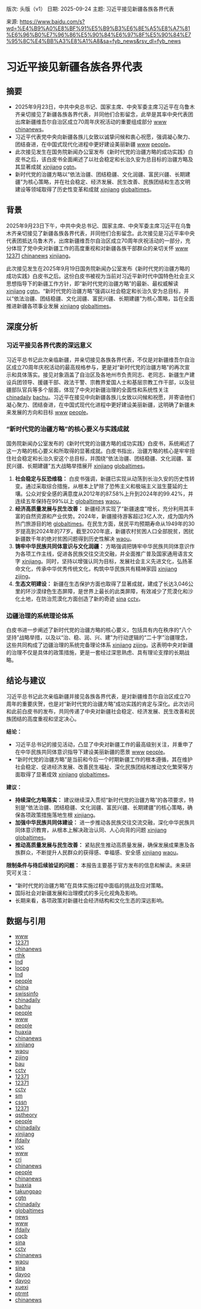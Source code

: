 版次: 头版（v1）
日期: 2025-09-24
主题: 习近平接见新疆各族各界代表

来源: https://www.baidu.com/s?wd=%E4%B9%A0%E8%BF%91%E5%B9%B3%E6%8E%A5%E8%A7%81%E6%96%B0%E7%96%86%E5%90%84%E6%97%8F%E5%90%84%E7%95%8C%E4%BB%A3%E8%A1%A8&sa=fyb_news&rsv_dl=fyb_news

# 习近平接见新疆各族各界代表

## 摘要
*   2025年9月23日，中共中央总书记、国家主席、中央军委主席习近平在乌鲁木齐亲切接见了新疆各族各界代表，并同他们合影留念，此举是其率中央代表团出席新疆维吾尔自治区成立70周年庆祝活动的重要组成部分 [www](https://vertexaisearch.cloud.google.com/grounding-api-redirect/AUZIYQG4CfqX9Z-Tsjz17iVs7sFqGw4zyA4dycDEsdD7MenSDjGsElROiW8unf60Ro6CxyZ9B_QvMiP2Ant5SsMO7ottncTs1cyUEdh9BrwRkilucmB_qrnUAIDYgDeuD1SQ2Q2urYrRp6GggOyAbcMZEDPJ93ZLx_Le) [chinanews](https://vertexaisearch.cloud.google.com/grounding-api-redirect/AUZIYQGig6COzMkb7ovEKcAWOVFg8jD-L0p2FxEa_Kv6m-6UEy7uWNfdJFsdwDMruMfEBA9n61492HGWTZ51Lt3lxVh1vNNi_wIfaFZyt0ku6N46pQro_GGb0a25hByB_SVoOfjmBUkj5j-puNMncINQIS2M3qBA6Q==)。
*   习近平代表党中央向新疆各族儿女致以诚挚问候和衷心祝愿，强调凝心聚力、团结奋进，在中国式现代化进程中更好建设美丽新疆 [www](https://vertexaisearch.cloud.google.com/grounding-api-redirect/AUZIYQG4CfqX9Z-Tsjz17iVs7sFqGw4zyA4dycDEsdD7MenSDjGsElROiW8unf60Ro6CxyZ9B_QvMiP2Ant5SsMO7ottncTs1cyUEdh9BrwRkilucmB_qrnUAIDYgDeuD1SQ2Q2urYrRp6GggOyAbcMZEDPJ93ZLx_Le) [people](https://vertexaisearch.cloud.google.com/grounding-api-redirect/AUZIYQH-n1ElbGzUqKCyZzcKIDbZGNLDzBZAh3ttlLV49GLdM8NRRgHVosMJKkjNJZ3D95wUDbNaNy59KErvICtI5VmJ3ljzzgZjEgMudc-kTybAc5dRvAgPekH1FdJPKzieT7IDLAifK1Sd9hFXQD77G8J5JP2cGU8=)。
*   此次接见发生在国务院新闻办公室发布《新时代党的治疆方略的成功实践》白皮书之后，该白皮书全面阐述了以社会稳定和长治久安为总目标的治疆方略及其显著成就 [xinjiang](https://vertexaisearch.cloud.google.com/grounding-api-redirect/AUZIYQGmJfPRm_27xpnnWgzcusWKCAykJKC_IJqWsFp73dvhXJS4ZBSPojbYLJUD5E457ygFawfYk69ww4s77LBcJIHrcxcMi2Kg2OJxuX0dw-Tb7-Un_pz5tno8x3ByRsSpAecRKB9AgUdGGaCt2V7cF145yXyRv77PKuIfm13eJe-91b4DeYllLlGQ3hemlQdmDh0yWQ==) [cgtn](https://vertexaisearch.cloud.google.com/grounding-api-redirect/AUZIYQE_8sbR2YFlgcxFGeV1njahXDnbrbZtruQA4PRX3NV1KOM9hZNb_J1AlbtWhCcK7kpxMG3VfnczvXdPSiyAE4N55hTPaBaninP1VVGAtyGNMuCgNV4vhf_auBbpomW3KNSeX9D0gn7GyCyTczp8hiV-2xPCn6J5zvt5zyTG_6vqh061YNCMlyG3Qmy1kmYB_eTF5bSG_-PVV_8IqvOG9SkV0EF4rWSRs-oGByDcmRBv1_-j)。
*   新时代党的治疆方略以“依法治疆、团结稳疆、文化润疆、富民兴疆、长期建疆”为核心策略，并在社会稳定、经济发展、民生改善、民族团结和生态文明建设等领域取得了历史性变革和成就 [xinjiang](https://vertexaisearch.cloud.google.com/grounding-api-redirect/AUZIYQGmJfPRm_27xpnnWgzcusWKCAykJKC_IJqWsFp73dvhXJS4ZBSPojbYLJUD5E457ygFawfYk69ww4s77LBcJIHrcxcMi2Kg2OJxuX0dw-Tb7-Un_pz5tno8x3ByRsSpAecRKB9AgUdGGaCt2V7cF145yXyRv77PKuIfm13eJe-91b4DeYllLlGQ3hemlQdmDh0yWQ==) [globaltimes](https://vertexaisearch.cloud.google.com/grounding-api-redirect/AUZIYQHK_Yr34XpETcMoBNCXBmFfdYRsYOFv_7Q144irQxcp9pbA_nGUO5DVQZNypmQROD8p_nXm0TP2ZjiS-YmTvtQKCwJ41038_q55T6r0bz-5FV4hcAdf7od40ovUwZpI6PhCqjcLb6ax_4-aLMhxnA==)。

## 背景
2025年9月23日下午，中共中央总书记、国家主席、中央军委主席习近平在乌鲁木齐亲切接见了新疆各族各界代表，并同他们合影留念。此次接见是习近平率中央代表团抵达乌鲁木齐，出席新疆维吾尔自治区成立70周年庆祝活动的一部分，充分体现了党中央对新疆工作的高度重视和对新疆各族干部群众的亲切关怀 [www](https://vertexaisearch.cloud.google.com/grounding-api-redirect/AUZIYQG4CfqX9Z-Tsjz17iVs7sFqGw4zyA4dycDEsdD7MenSDjGsElROiW8unf60Ro6CxyZ9B_QvMiP2Ant5SsMO7ottncTs1cyUEdh9BrwRkilucmB_qrnUAIDYgDeuD1SQ2Q2urYrRp6GggOyAbcMZEDPJ93ZLx_Le) [12371](https://vertexaisearch.cloud.google.com/grounding-api-redirect/AUZIYQHEYsmJaI8FHcvAooT2f3dR6LPaVGH77FEe8xnnTlTc84E0wPUV9z9KT4yaQTy6LAkcmlhn5pZhc2pENFuEEhCuvFE2xSjlMywT9JCEeJLBcI4qntOtC8ziwnjQH01EeovHtuYp1rMA81DqWQPA1EA1HO-J2s4=) [chinanews](https://vertexaisearch.cloud.google.com/grounding-api-redirect/AUZIYQGig6COzMkb7ovEKcAWOVFg8jD-L0p2FxEa_Kv6m-6UEy7uWNfdJFsdwDMruMfEBA9n61492HGWTZ51Lt3lxVh1vNNi_wIfaFZyt0ku6N46pQro_GGb0a25hByB_SVoOfjmBUkj5j-puNMncINQIS2M3qBA6Q==) [xinjiang](https://vertexaisearch.cloud.google.com/grounding-api-redirect/AUZIYQGmJfPRm_27xpnnWgzcusWKCAykJKC_IJqWsFp73dvhXJS4ZBSPojbYLJUD5E457ygFawfYk69ww4s77LBcJIHrcxcMi2Kg2OJxuX0dw-Tb7-Un_pz5tno8x3ByRsSpAecRKB9AgUdGGaCt2V7cF145yXyRv77PKuIfm13eJe-91b4DeYllLlGQ3hemlQdmDh0yWQ==)。

此次接见发生在2025年9月19日国务院新闻办公室发布《新时代党的治疆方略的成功实践》白皮书之后。这份白皮书被视为当前对习近平新时代中国特色社会主义思想指导下的新疆工作方针，即“新时代党的治疆方略”的最新、最权威解读 [xinjiang](https://vertexaisearch.cloud.google.com/grounding-api-redirect/AUZIYQGmJfPRm_27xpnnWgzcusWKCAykJKC_IJqWsFp73dvhXJS4ZBSPojbYLJUD5E457ygFawfYk69ww4s77LBcJIHrcxcMi2Kg2OJxuX0dw-Tb7-Un_pz5tno8x3ByRsSpAecRKB9AgUdGGaCt2V7cF145yXyRv77PKuIfm13eJe-91b4DeYllLlGQ3hemlQdmDh0yWQ==) [cgtn](https://vertexaisearch.cloud.google.com/grounding-api-redirect/AUZIYQE_8sbR2YFlgcxFGeV1njahXDnbrbZtruQA4PRX3NV1KOM9hZNb_J1AlbtWhCcK7kpxMG3VfnczvXdPSiyAE4N55hTPaBaninP1VVGAtyGNMuCgNV4vhf_auBbpomW3KNSeX9D0gn7GyCyTczp8hiV-2xPCn6J5zvt5zyTG_6vqh061YNCMlyG3Qmy1kmYB_eTF5bSG_-PVV_8IqvOG9SkV0EF4rWSRs-oGByDcmRBv1_-j)。“新时代党的治疆方略”强调以社会稳定和长治久安为总目标，并以“依法治疆、团结稳疆、文化润疆、富民兴疆、长期建疆”为核心策略，旨在全面推进新疆各项事业发展 [xinjiang](https://vertexaisearch.cloud.google.com/grounding-api-redirect/AUZIYQGmJfPRm_27xpnnWgzcusWKCAykJKC_IJqWsFp73dvhXJS4ZBSPojbYLJUD5E457ygFawfYk69ww4s77LBcJIHrcxcMi2Kg2OJxuX0dw-Tb7-Un_pz5tno8x3ByRsSpAecRKB9AgUdGGaCt2V7cF145yXyRv77PKuIfm13eJe-91b4DeYllLlGQ3hemlQdmDh0yWQ==) [globaltimes](https://vertexaisearch.cloud.google.com/grounding-api-redirect/AUZIYQHK_Yr34XpETcMoBNCXBmFfdYRsYOFv_7Q144irQxcp9pbA_nGUO5DVQZNypmQROD8p_nXm0TP2ZjiS-YmTvtQKCwJ41038_q55T6r0bz-5FV4hcAdf7od40ovUwZpI6PhCqjcLb6ax_4-aLMhxnA==)。

## 深度分析

### 习近平接见各界代表的深远意义
习近平总书记此次亲临新疆，并亲切接见各族各界代表，不仅是对新疆维吾尔自治区成立70周年庆祝活动的最高规格参与，更是对“新时代党的治疆方略”的再次宣示和具体落实。接见对象涵盖了自治区及各地州市负责同志、老同志、新疆生产建设兵团领导、援疆干部、政法干警、宗教界爱国人士和基层宗教工作干部，以及驻疆部队官兵等多个层面，体现了中央对新疆治理的全面性和系统性关注 [chinadaily](https://vertexaisearch.cloud.google.com/grounding-api-redirect/AUZIYQGVu8SXOJ3rQXK7G5UbPymAtbfn-swv-ikKY2RbaVaM4Z0PlVYhJgNmyXGjSHzmXrMaZjg1F6irGdZBBxkPk6NjO7PMwWI4tS9vDxg2qrPl8f2knn76mbMYFMF_JHzT1hQ2saCBsUAgms5pU-b653l4NqgTx6vSBsVOEHvQUMRwErue) [bachu](https://vertexaisearch.cloud.google.com/grounding-api-redirect/AUZIYQEshsZXkLjDXuitnKuSmrPJYtW2aXOGdWqfbhc8Mq683no6QNUucTThQnNAS5TF3hPJY1ZUqAGntGGazo2ikNzR83MqbDOAHlGPQl48ZBkPmfOAS-M4hhRhuK39RhkCw66RIecUFeyhZDFxK-YwghlxAIL-NhFITVaxlXqf4RxRBWxx2MHGOhCImdRZriQ=)。习近平在接见中向新疆各族儿女致以问候和祝愿，并寄语他们凝心聚力、团结奋进，在中国式现代化进程中更好建设美丽新疆，这明确了新疆未来发展的方向和目标 [www](https://vertexaisearch.cloud.google.com/grounding-api-redirect/AUZIYQG4CfqX9Z-Tsjz17iVs7sFqGw4zyA4dycDEsdD7MenSDjGsElROiW8unf60Ro6CxyZ9B_QvMiP2Ant5SsMO7ottncTs1cyUEdh9BrwRkilucmB_qrnUAIDYgDeuD1SQ2Q2urYrRp6GggOyAbcMZEDPJ93ZLx_Le) [people](https://vertexaisearch.cloud.google.com/grounding-api-redirect/AUZIYQH-n1ElbGzUqKCyZzcKIDbZGNLDzBZAh3ttlLV49GLdM8NRRgHVosMJKkjNJZ3D95wUDbNaNy59KErvICtI5VmJ3ljzzgZjEgMudc-kTybAc5dRvAgPekH1FdJPKzieT7IDLAifK1Sd9hFXQD77G8J5JP2cGU8=)。

### “新时代党的治疆方略”的核心要义与实践成就
国务院新闻办公室发布的《新时代党的治疆方略的成功实践》白皮书，系统阐述了这一方略的核心要义和所取得的显著成就。白皮书指出，治疆方略的核心是牢牢扭住社会稳定和长治久安这个总目标，并围绕“依法治疆、团结稳疆、文化润疆、富民兴疆、长期建疆”五大战略举措展开 [xinjiang](https://vertexaisearch.cloud.google.com/grounding-api-redirect/AUZIYQGmJfPRm_27xpnnWgzcusWKCAykJKC_IJqWsFp73dvhXJS4ZBSPojbYLJUD5E457ygFawfYk69ww4s77LBcJIHrcxcMi2Kg2OJxuX0dw-Tb7-Un_pz5tno8x3ByRsSpAecRKB9AgUdGGaCt2V7cF145yXyRv77PKuIfm13eJe-91b4DeYllLlGQ3hemlQdmDh0yWQ==) [globaltimes](https://vertexaisearch.cloud.google.com/grounding-api-redirect/AUZIYQHK_Yr34XpETcMoBNCXBmFfdYRsYOFv_7Q144irQxcp9pbA_nGUO5DVQZNypmQROD8p_nXm0TP2ZjiS-YmTvtQKCwJ41038_q55T6r0bz-5FV4hcAdf7od40ovUwZpI6PhCqjcLb6ax_4-aLMhxnA==)。

1.  **社会稳定与反恐维稳：** 白皮书强调，新疆已实现从动荡到长治久安的历史性转变。通过采取综合措施，从根本上铲除了恐怖主义和极端主义滋生蔓延的土壤。公众对安全感的满意度从2012年的87.58%上升到2024年的99.42%，并连续五年保持在99%以上 [globaltimes](https://vertexaisearch.cloud.google.com/grounding-api-redirect/AUZIYQHK_Yr34XpETcMoBNCXBmFfdYRsYOFv_7Q144irQxcp9pbA_nGUO5DVQZNypmQROD8p_nXm0TP2ZjiS-YmTvtQKCwJ41038_q55T6r0bz-5FV4hcAdf7od40ovUwZpI6PhCqjcLb6ax_4-aLMhxnA==) [waou](https://vertexaisearch.cloud.google.com/grounding-api-redirect/AUZIYQFr5lOCMvjGfpxADQrUOCDVmMmOhtPgrlvUppAV9yug-Jiwqx4_7wXPuRIeBq5f4pZzr-Ohab4vseBRxo73ajmM2eZZmk07_BCiWC3zsp4q-uq_F56WDJWj8tyjqJ8G9_JQ6seGJS7AvzSqjZMbUlHf0Ohg4fOOg9B6gAI5fzJVa2f3BpWrih_av2P78-48bz3Oc81kuErwTE3FZdAnoSiYIHkESR6uqoVHBVRnVyQ3SLAtc6d2_FVescPTF8TynjwiBNHxABvZHLTjfX8gKjfwd5-7usi1f53DQ-8Ip0HduBLeC1DPysvobfjGBfBnE3q09Sas3dtyEMlsSfHWI06BI1qsVS-ypic1aQ==)。
2.  **经济高质量发展与民生改善：** 新疆经济实现了“新疆速度”增长，充分利用其丰富的自然资源和产业优势。2024年，新疆接待游客超过3亿人次，成为国内外热门旅游目的地 [globaltimes](https://vertexaisearch.cloud.google.com/grounding-api-redirect/AUZIYQHK_Yr34XpETcMoBNCXBmFfdYRsYOFv_7Q144irQxcp9pbA_nGUO5DVQZNypmQROD8p_nXm0TP2ZjiS-YmTvtQKCwJ41038_q55T6r0bz-5FV4hcAdf7od40ovUwZpI6PhCqjcLb6ax_4-aLMhxnA==)。在民生方面，居民平均预期寿命从1949年的30岁提高到2024年的77岁。截至2020年底，新疆农村贫困人口全部脱贫，困扰新疆数千年的绝对贫困问题得到历史性解决 [waou](https://vertexaisearch.cloud.google.com/grounding-api-redirect/AUZIYQFr5lOCMvjGfpxADQrUOCDVmMmOhtPgrlvUppAV9yug-Jiwqx4_7wXPuRIeBq5f4pZzr-Ohab4vseBRxo73ajmM2eZZmk07_BCiWC3zsp4q-uq_F56WDJWj8tyjqJ8G9_JQ6seGJS7AvzSqjZMbUlHf0Ohg4fOOg9B6gAI5fzJVa2f3BpWrih_av2P78-48bz3Oc81kuErwTE3FZdAnoSiYIHkESR6uqoVHBVRnVyQ3SLAtc6d2_FVescPTF8TynjwiBNHxABvZHLTjfX8gKjfwd5-7usi1f53DQ-8Ip0HduBLeC1DPysvobfjGBfBnE3q09Sas3dtyEMlsSfHWI06BI1qsVS-ypic1aQ==)。
3.  **铸牢中华民族共同体意识与文化润疆：** 方略强调把铸牢中华民族共同体意识作为各项工作主线，促进各民族交往交流交融，并全面推广普及国家通用语言文字 [xinjiang](https://vertexaisearch.cloud.google.com/grounding-api-redirect/AUZIYQGmJfPRm_27xpnnWgzcusWKCAykJKC_IJqWsFp73dvhXJS4ZBSPojbYLJUD5E457ygFawfYk69ww4s77LBcJIHrcxcMi2Kg2OJxuX0dw-Tb7-Un_pz5tno8x3ByRsSpAecRKB9AgUdGGaCt2V7cF145yXyRv77PKuIfm13eJe-91b4DeYllLlGQ3hemlQdmDh0yWQ==)。同时，坚持以增强认同为目标，发展社会主义先进文化，弘扬革命文化，传承中华优秀传统文化，构筑中华民族共有精神家园 [xinjiang](https://vertexaisearch.cloud.google.com/grounding-api-redirect/AUZIYQGmJfPRm_27xpnnWgzcusWKCAykJKC_IJqWsFp73dvhXJS4ZBSPojbYLJUD5E457ygFawfYk69ww4s77LBcJIHrcxcMi2Kg2OJxuX0dw-Tb7-Un_pz5tno8x3ByRsSpAecRKB9AgUdGGaCt2V7cF145yXyRv77PKuIfm13eJe-91b4DeYllLlGQ3hemlQdmDh0yWQ==) [zijing](https://vertexaisearch.cloud.google.com/grounding-api-redirect/AUZIYQGXHzR-fNzd_5NVonUjL9o-ovO8ZssYjnAI_bfvon86wYWjWDSppZ01eq9ocrzsCFHvt4KP-oRzHdqLTwUO8TjgWLEznrsptbU9Mw-U9n1TzwNksMPer-0b2Pb_zY0AL9-9Ld9rdCiha1gp5NzVRmI8JdQbTaSmVLnpvPlDh2lC3Bb_tHIaUHY2UKymWe21q2dlX8c78w==)。
4.  **生态文明建设：** 新疆在生态保护方面也取得了显著成就，建成了长达3,046公里的环沙漠绿色生态屏障，是世界上最长的此类屏障，有效减少了荒漠化和沙化土地，在防治荒漠化方面创造了新的奇迹 [sina](https://vertexaisearch.cloud.google.com/grounding-api-redirect/AUZIYQFj43tLHL76V1TExjjNulTfomf3uyKGrJ_jmMnCTp8qcqX5UKkSrRIIlP41_a8Bbzi_qDautElg5XHVt3Y-09bn3uap19lTH0yI-PmXcbneM9hBrbqAxw1xWSjqCZxXbMcNdjXriajXDHsodDc3d-pcxz-_ote8PEiU9WzT_dU5) [cctv](https://vertexaisearch.cloud.google.com/grounding-api-redirect/AUZIYQHR483iKfOSSkUj77km05-F3XoAJpZT5F5P7SpFwjp8tvv4ZSuja8VRznJuKjfG08K93UacHfGjJFsmptHfdutxMAoDut81btRuT-UZXDcF4o6YXx7hhV3Mqf84Tui6rO5evyvePlvHjfjbrsoVWw-r9zmFC9GaU6xmmUIWdX1N)。

### 边疆治理的系统理论体系
白皮书进一步阐述了新时代党的治疆方略的核心要义，包括具有内在秩序的“八个坚持”战略举措，以及以“治、稳、润、兴、建”为行动逻辑的“二十字”治疆理念，这些共同构成了边疆治理的系统完备理论体系 [xinjiang](https://vertexaisearch.cloud.google.com/grounding-api-redirect/AUZIYQGmJfPRm_27xpnnWgzcusWKCAykJKC_IJqWsFp73dvhXJS4ZBSPojbYLJUD5E457ygFawfYk69ww4s77LBcJIHrcxcMi2Kg2OJxuX0dw-Tb7-Un_pz5tno8x3ByRsSpAecRKB9AgUdGGaCt2V7cF145yXyRv77PKuIfm13eJe-91b4DeYllLlGQ3hemlQdmDh0yWQ==) [zijing](https://vertexaisearch.cloud.google.com/grounding-api-redirect/AUZIYQGXHzR-fNzd_5NVonUjL9o-ovO8ZssYjnAI_bfvon86wYWjWDSppZ01eq9ocrzsCFHvt4KP-oRzHdqLTwUO8TjgWLEznrsptbU9Mw-U9n1TzwNksMPer-0b2Pb_zY0AL9-9Ld9rdCiha1gp5NzVRmI8JdQbTaSmVLnpvPlDh2lC3Bb_tHIaUHY2UKymWe21q2dlX8c78w==)。这表明中央对新疆的治理不仅是具体的政策措施，更是一套经过深思熟虑、具有理论支撑的长期战略。

## 结论与建议
习近平总书记此次亲临新疆并接见各族各界代表，是对新疆维吾尔自治区成立70周年的重要庆贺，也是对“新时代党的治疆方略”成功实践的肯定与深化。此次访问和此前白皮书的发布，共同传递了中央对新疆社会稳定、经济发展、民生改善和民族团结的高度重视和坚定决心。

**结论：**
*   习近平总书记的接见活动，凸显了中央对新疆工作的最高级别关注，并重申了在中华民族共同体意识指导下建设美丽新疆的愿景 [www](https://vertexaisearch.cloud.google.com/grounding-api-redirect/AUZIYQG4CfqX9Z-Tsjz17iVs7sFqGw4zyA4dycDEsdD7MenSDjGsElROiW8unf60Ro6CxyZ9B_QvMiP2Ant5SsMO7ottncTs1cyUEdh9BrwRkilucmB_qrnUAIDYgDeuD1SQ2Q2urYrRp6GggOyAbcMZEDPJ93ZLx_Le) [people](https://vertexaisearch.cloud.google.com/grounding-api-redirect/AUZIYQH-n1ElbGzUqKCyZzcKIDbZGNLDzBZAh3ttlLV49GLdM8NRRgHVosMJKkjNJZ3D95wUDbNaNy59KErvICtI5VmJ3ljzzgZjEgMudc-kTybAc5dRvAgPekH1FdJPKzieT7IDLAifK1Sd9hFXQD77G8J5JP2cGU8=)。
*   “新时代党的治疆方略”是当前和今后一个时期新疆工作的根本遵循，其在维护社会稳定、促进经济发展、改善民生福祉、深化民族团结和推动文化繁荣等方面取得了显著成效 [xinjiang](https://vertexaisearch.cloud.google.com/grounding-api-redirect/AUZIYQGmJfPRm_27xpnnWgzcusWKCAykJKC_IJqWsFp73dvhXJS4ZBSPojbYLJUD5E457ygFawfYk69ww4s77LBcJIHrcxcMi2Kg2OJxuX0dw-Tb7-Un_pz5tno8x3ByRsSpAecRKB9AgUdGGaCt2V7cF145yXyRv77PKuIfm13eJe-91b4DeYllLlGQ3hemlQdmDh0yWQ==) [globaltimes](https://vertexaisearch.cloud.google.com/grounding-api-redirect/AUZIYQHK_Yr34XpETcMoBNCXBmFfdYRsYOFv_7Q144irQxcp9pbA_nGUO5DVQZNypmQROD8p_nXm0TP2ZjiS-YmTvtQKCwJ41038_q55T6r0bz-5FV4hcAdf7od40ovUwZpI6PhCqjcLb6ax_4-aLMhxnA==)。

**建议：**
*   **持续深化方略落实：** 建议继续深入贯彻“新时代党的治疆方略”的各项要求，特别是“依法治疆、团结稳疆、文化润疆、富民兴疆、长期建疆”的核心策略，确保各项政策措施落地生根 [xinjiang](https://vertexaisearch.google.com/id/1-0)。
*   **加强中华民族共同体建设：** 进一步推动各民族交往交流交融，深化中华民族共同体意识教育，从根本上解决政治认同、人心向背的问题 [xinjiang](https://vertexaisearch.cloud.google.com/grounding-api-redirect/AUZIYQGmJfPRm_27xpnnWgzcusWKCAykJKC_IJqWsFp73dvhXJS4ZBSPojbYLJUD5E457ygFawfYk69ww4s77LBcJIHrcxcMi2Kg2OJxuX0dw-Tb7-Un_pz5tno8x3ByRsSpAecRKB9AgUdGGaCt2V7cF145yXyRv77PKuIfm13eJe-91b4DeYllLlGQ3hemlQdmDh0yWQ==) [globaltimes](https://vertexaisearch.cloud.google.com/grounding-api-redirect/AUZIYQHK_Yr34XpETcMoBNCXBmFfdYRsYOFv_7Q144irQxcp9pbA_nGUO5DVQZNypmQROD8p_nXm0TP2ZjiS-YmTvtQKCwJ41038_q55T6r0bz-5FV4hcAdf7od40ovUwZpI6PhCqjcLb6ax_4-aLMhxnA==)。
*   **推动高质量发展与民生改善：** 紧贴民生推动高质量发展，确保发展成果惠及各族群众，不断提升人民群众的获得感、幸福感、安全感 [xinjiang](https://vertexaisearch.cloud.google.com/grounding-api-redirect/AUZIYQGmJfPRm_27xpnnWgzcusWKCAykJKC_IJqWsFp73dvhXJS4ZBSPojbYLJUD5E457ygFawfYk69ww4s77LBcJIHrcxcMi2Kg2OJxuX0dw-Tb7-Un_pz5tno8x3ByRsSpAecRKB9AgUdGGaCt2V7cF145yXyRv77PKuIfm13eJe-91b4DeYllLlGQ3hemlQdmDh0yWQ==) [waou](https://vertexaisearch.cloud.google.com/grounding-api-redirect/AUZIYQFr5lOCMvjGfpxADQrUOCDVmMmOhtPgrlvUppAV9yug-Jiwqx4_7wXPuRIeBq5f4pZzr-Ohab4vseBRxo73ajmM2eZZmk07_BCiWC3zsp4q-uq_F56WDJWj8tyjqJ8G9_JQ6seGJS7AvzSqjZMbUlHf0Ohg4fOOg9B6gAI5fzJVa2f3BpWrih_av2P78-48bz3Oc81kuErwTE3FZdAnoSiYIHkESR6uqoVHBVRnVyQ3SLAtc6d2_FVescPTF8TynjwiBNHxABvZHLTjfX8gKjfwd5-7usi1f53DQ-8Ip0HduBLeC1DPysvobfjGBfBnE3q09Sas3dtyEMlsSfHWI06BI1qsVS-ypic1aQ==)。

**限制条件与待后续验证的问题：**
本报告主要基于官方发布的信息和解读。未来研究可关注：
*   “新时代党的治疆方略”在具体实施过程中面临的挑战及应对策略。
*   国际社会对新疆发展和治理模式的多元化视角及影响。
*   长期来看，各项政策对新疆社会经济结构和文化生态的深远影响。

## 数据与引用
*   [www](https://vertexaisearch.cloud.google.com/grounding-api-redirect/AUZIYQG4CfqX9Z-Tsjz17iVs7sFqGw4zyA4dycDEsdD7MenSDjGsElROiW8unf60Ro6CxyZ9B_QvMiP2Ant5SsMO7ottncTs1cyUEdh9BrwRkilucmB_qrnUAIDYgDeuD1SQ2Q2urYrRp6GggOyAbcMZEDPJ93ZLx_Le)
*   [12371](https://vertexaisearch.cloud.google.com/grounding-api-redirect/AUZIYQHEYsmJaI8FHcvAooT2f3dR6LPaVGH77FEe8xnnTlTc84E0wPUV9z9KT4yaQTy6LAkcmlhn5pZhc2pENFuEEhCuvFE2xSjlMywT9JCEeJLBcI4qntOtC8ziwnjQH01EeovHtuYp1rMA81DqWQPA1EA1HO-J2s4=)
*   [chinanews](https://vertexaisearch.cloud.google.com/grounding-api-redirect/AUZIYQGig6COzMkb7ovEKcAWOVFg8jD-L0p2FxEa_Kv6m-6UEy7uWNfdJFsdwDMruMfEBA9n61492HGWTZ51Lt3lxVh1vNNi_wIfaFZyt0ku6N46pQro_GGb0a25hByB_SVoOfjmBUkj5j-puNMncINQIS2M3qBA6Q==)
*   [rthk](https://vertexaisearch.cloud.google.com/grounding-api-redirect/AUZIYQHTY_Aa6Q89jmZm7Yffjebyy2ys_MzztbfFmqvPG9pIlcPAhq9GOswHAmGhBUcnzT5oTo2DF2hextryap1UftyOhU2XA69Z9RIHk2JnZVmfx9LyTGFOpwIEvlJy0p6eYhNPgdsnWiBu8vAZn7FqxG7T4TvI9u-NEih1UY0XvLvFXK2yFHMKIsZSXgyF4CF6)
*   [lnd](https://vertexaisearch.cloud.google.com/grounding-api-redirect/AUZIYQE_bibZpRXKZSLe0_VHMGLbi1txzUN3UdcS9xQH8CRu7G_p9bMqYtORdhSb_zxN6gg3zWUw2TxtIrPPjQ23Jjhy5j4QbCg_hi8TwbOmobtq3pazuAXYbdHq2Jr5pgR_CNL8k3gq6a6KZAWaOcCsXLUADbgUKg==)
*   [locpg](https://vertexaisearch.cloud.google.com/grounding-api-redirect/AUZIYQFQXDpsI4XCAWXBW53s3BGjuwNxO3hwU69F75hc0d7lkjiYLij44ZBr0QaJREkKmdEYf6MFAfWjoAJHLU1crEOj_f7xvUKoyTOpnr9wOKse2UzFG55Q2dIZfqVBHYkD-rCZZ7hZs94rfz4apIF6R83Vt7IewFRJmEphazzzoBJM2lAbIw==)
*   [lnd](https://vertexaisearch.cloud.google.com/grounding-api-redirect/AUZIYQGr14KCeSl4kt_JxMCV0J-wVcOCxiDdoga9Qeu5ei5OgPKWDeYkTBDOWJWrFNAUqKA_X2R6V1GDiqgpxeF3BzoqG_n4mSPIo5ryAAyFvl1_gP2wdoqAOFEhICQJoSHKykZ4kTJoAk457Mq3NoQ4bJhU2KAp)
*   [people](https://vertexaisearch.cloud.google.com/grounding-api-redirect/AUZIYQH-n1ElbGzUqKCyZzcKIDbZGNLDzBZAh3ttlLV49GLdM8NRRgHVosMJKkjNJZ3D95wUDbNaNy59KErvICtI5VmJ3ljzzgZjEgMudc-kTybAc5dRvAgPekH1FdJPKzieT7IDLAifK1Sd9hFXQD77G8J5JP2cGU8=)
*   [china](https://vertexaisearch.cloud.google.com/grounding-api-redirect/AUZIYQGW6rdwNhdRCjjRNY1cptKQBrnJZn-cuWjJmAa7DNHFq3vYkgjmrjamduikyETVsbPkN3D-qQAxeYLdCGoSYiyMAWJtNWRJHsPg0zYRxXEMPFkSRdEnymBsZLhF5R1vtbZ4VJboAJajORlbxu8BtvlhMMkoPyWGodV4)
*   [swissinfo](https://vertexaisearch.cloud.google.com/grounding-api-redirect/AUZIYQFm1d518MS7ZdYuIJmW-4gwbs2g3hxP6ZiXvptimALKOc50XU-ropW0u8VNOD6Teh90uavJG6Sk6YJsm1385dG51cW4aDud_OcFPEcFTCjY0LzrwPTPLC2GLXTX4gLS_fW4Ff51DZs_oiBRQMzpV5eHIjslYt11t8CZ1UYUDydzxQvfdKwx-_HhG7zn4Ep97eCoPJzbn7lDvGyLDlSOXatQVgui_frs2Ye14MOEHgstPzHzRBVNsal-kkU1e6MC9Z4NPP-4ifGh7lwh4UkBUO5UlHjNkZy7DtJDChefqM5--o_jAmYULlv1iu6J9ZZj7WJknvGkd-OtIynqyDfe)
*   [chinadaily](https://vertexaisearch.cloud.google.com/grounding-api-redirect/AUZIYQGVu8SXOJ3rQXK7G5UbPymAtbfn-swv-ikKY2RbaVaM4Z0PlVYhJgNmyXGjSHzmXrMaZjg1F6irGdZBBxkPk6NjO7PMwWI4tS9vDxg2qrPl8f2knn76mbMYFMF_JHzT1hQ2saCBsUAgms5pU-b653l4NqgTx6vSBsVOEHvQUMRwErue)
*   [bachu](https://vertexaisearch.cloud.google.com/grounding-api-redirect/AUZIYQEshsZXkLjDXuitnKuSmrPJYtW2aXOGdWqfbhc8Mq683no6QNUucTThQnNAS5TF3hPJY1ZUqAGntGGazo2ikNzR83MqbDOAHlGPQl48ZBkPmfOAS-M4hhRhuK39RhkCw66RIecUFeyhZDFxK-YwghlxAIL-NhFITVaxlXqf4RxRBWxx2MHGOhCImdRZriQ=)
*   [people](https://vertexaisearch.cloud.google.com/grounding-api-redirect/AUZIYQGyzix-aMEm4F8idx98g3H2oq7eJR3TsE6u26uh0U-3bcCjs3BY6OCuY3oTXvwciExsj6Qc0UyGpc7QM6OElRZccBcF7lcvOhvRJcAGD1pNKIAs6oEOEI2hi4gqjnjz43000dY5xvsaX2Pq9Pp-2MOJZNeTPIYGUqXW)
*   [www](https://vertexaisearch.cloud.google.com/grounding-api-redirect/AUZIYQHL_UhMfIA_quInV-MGX_MbyRczjXhdBWLVfkvqEMk39XGKTHVkZMxMwtONTsfTo0UUeuOPy08AMarg58_hr8kpn5_e1PYa88MXsMNUlCFPQuK8sU2bLVcuHKn62CvQ1hoT6GoAIBnDKxeMVB5AvSZV-D8JmwpeeA==)
*   [people](https://vertexaisearch.cloud.google.com/grounding-api-redirect/AUZIYQGChQNdiVw02Q7bS0KKMfwYLXMnAGuflzVcu9DgQvinyPx8ldeGxzu5BOBWs1sxNbA_n53Cfz7CqZQujA1SoLhE64svGJhjxxgXrX3MEgSrStEf415JTxYvbwCXIQueQr8wO672IB0pca6OMCZcAXzUvKQ6KyQjBezTbQI=)
*   [huaxia](https://vertexaisearch.cloud.google.com/grounding-api-redirect/AUZIYQEXJ9b2Cojo_8he58y9Q-_gC4C3C22WFKOWQPOjvdeg0s6rHJ6JE7BuKttfEDTxbqvDW5nEyfKifVRZRR2um5GazL-WZqdBZkimDim_vdvvw71rZbIt1zTT_jwYqVJzdP41FcyjmlEaHWKra74=)
*   [chinanews](https://vertexaisearch.cloud.google.com/grounding-api-redirect/AUZIYQFoXd4gGfkyhLWu26QLolTDvhg_QbM98ChlHZzv2II4ZysdXJ-db8YdeSE6AjjFVCLdkRFBE8QDJQtTin2t9fzPYjkrxRWx8ZqMtMGKBCHKr9gdUv2vJdec6ThmEK4vU6HXJv3fJkZleu5g0xcTPbXPzBSSVZParioms1Btg3c=)
*   [xinjiang](https://vertexaisearch.cloud.google.com/grounding-api-redirect/AUZIYQGmJfPRm_27xpnnWgzcusWKCAykJKC_IJqWsFp73dvhXJS4ZBSPojbYLJUD5E457ygFawfYk69ww4s77LBcJIHrcxcMi2Kg2OJxuX0dw-Tb7-Un_pz5tno8x3ByRsSpAecRKB9AgUdGGaCt2V7cF145yXyRv77PKuIfm13eJe-91b4DeYllLlGQ3hemlQdmDh0yWQ==)
*   [waou](https://vertexaisearch.cloud.google.com/grounding-api-redirect/AUZIYQE9k2ZUe6MypxQkJ6oOcrqtKQxwthrDrQgRQy8u7lt8Veh6qiUehwozn3Gb_fvM27fEVb3GnjJ87DNSktKjaf7KtlKgU7qKva273oPvUEabCwAZwkhDeULgNfyxBpKPVGaeZkjIdKGnhm_xOihbc_zqwZdqFTT6vyUU6ocBSVJ8kc_4tLnTJNe_9hQ_vIHFrTwIY2jujZgRwM4l-5KG3ArpJ07udkzykHkN-jd4TbOJB5seXy_MuwWtuT4I1sUT1mGpvAJBZwdwDC5LikeJu57BH6bNR-iadcmpZWnIEZOCNwJkcYz_tBjQZG8CuElpbtX8C_-IaV9PDgRKzVMvgVej_f6XKz0qACLNAJg=)
*   [zijing](https://vertexaisearch.cloud.google.com/grounding-api-redirect/AUZIYQGXHzR-fNzd_5NVonUjL9o-ovO8ZssYjnAI_bfvon86wYWjWDSppZ01eq9ocrzsCFHvt4KP-oRzHdqLTwUO8TjgWLEznrsptbU9Mw-U9n1TzwNksMPer-0b2Pb_zY0AL9-9Ld9rdCiha1gp5NzVRmI8JdQbTaSmVLnpvPlDh2lC3Bb_tHIaUHY2UKymWe21q2dlX8c78w==)
*   [bau](https://vertexaisearch.cloud.google.com/grounding-api-redirect/AUZIYQE5xe3yVay-FRQSguHjTrk36dZMfu99sYWWDH8rlKjeya70IlUbnOU5dDaY6Hfj3LlWyVLHYplnNhYsT-OM9ryO62cCipDBFAAdQFj-w6wOTYULluBCimDpQA3DMX3dJr9x2quDLcWWJHAGI9iFtEFUJFVq6dxR3A-ettuHGbFHfz8Km7EFxGdbdoNZ4lawTsstvg==)
*   [cctv](https://vertexaisearch.cloud.google.com/grounding-api-redirect/AUZIYQFlVQPpIB-2G0VjCsx7nKPer7MEqAZyD-jTDxSKUI3zPRXoabpOS50mWKFq-N4LxPMc9qbeSyI6eI-naypoGO7X8PyEcN0siisj0Skzv2rBluyzRz0kT23eRKQSukYImyI7xFOFNmCf2WAZ43uQynG7YhasGiGWbFy7l5IbdxqwGw==)
*   [12371](https://vertexaisearch.cloud.google.com/grounding-api-redirect/AUZIYQEQe0LgDYQ-Ufts-clssU5LrZX7l5Po42mb_Pu-twVGkHIi9hasX_OE6YhylLJgtGyDyFGLfiW7_NIxEIeL-hBMX6DGN-HHIGhGLf5G5Aaz_0PA8M2ZiDt8y1q_-u3iglNDtgl4AM3FKdxIzPmZKuEOHV19NoY=)
*   [12371](https://vertexaisearch.cloud.google.com/grounding-api-redirect/AUZIYQF1A47mKBA_D4tzFuBJlkHicwN7dNtex7tBVlcYemIp9Zb-HMyw75SCo9J-qSXdlxGTYxQSYjtBDdabUf6tnKvqDqGc0fmVbI9lKNG5SnBuuICx-3UPSzpLQE0gZbJBbplMODS5sHCB8jVWj5_tcUrwi5tVEk4=)
*   [cctv](https://vertexaisearch.cloud.google.com/grounding-api-redirect/AUZIYQGi18IyDwWKnDr66rvhJmNkYcEfB24CVOhj8EiyTkVJdSv-1nksHw_S3Yt77-fGE8ln7AC3EKIT3hVGbgkgT_N5mjpacjzhw5S9h8Kj5u5M_XPostcICMppGkL-PfG6qyk1H3eGfGYO2nRKgEPDBJcRekzQSkbM8mUDgqQ_qGT0)
*   [sm](https://vertexaisearch.cloud.google.com/grounding-api-redirect/AUZIYQFqCqurz7MfeR1fL9jS6hSP6GHD0QHBfSr6xfLtBiJSHRDQh0xw0cio0xAuF5kzi0sAqVSX6x1cXYlgnfItAyamiJfkmtJkZB6HjovZpc2Qzi-iFpy5oTQQJ0KnhIn6UVqjKJs6QeZfPi2VRPbiCL1eJvdr0IQ4-49o)
*   [cssn](https://vertexaisearch.cloud.google.com/grounding-api-redirect/AUZIYQHXmx4n84StjTV8m6S8Zl7LEb-hJw1FE19z7TT_sNJEcMI1J-pQVQu8lZE6jYYAb35BWxPmw3ExoZiWyCCbDOK8vgw1Qtl-dI3q0n2v5faZibWtnyaW9HfT5_XJbmBm34DZf9PxEPhdf2PJXH4mhrK-CQyQdG65HQ==)
*   [12371](https://vertexaisearch.cloud.google.com/grounding-api-redirect/AUZIYQGI0T_2Kjtl8MqtouFFi78y9BO6uoGOMaZk2AeZl6JFzk7Kt1RXpwF94DrWv2SItFALMlGP4mrQQFTDHuq7rSQz0T7GEUFFcgirewD9WEDRxgMkmbTCWfQGe02eMxh2C4xGZEXAD2pkXBMqbc-hs0mt6nwlLj0=)
*   [qstheory](https://vertexaisearch.cloud.google.com/grounding-api-redirect/AUZIYQE6JrVfvL-LB-4jsYSZ2mg2DjQTYd0pLORL2mS1D5QTrQr1Ss-srohqy9u8dQwEiPol4kwiCjMzaKDoOUaoQphQ99RnhFQ0szbMrcyh1z_pgOn1vdhBaUp1xvWwFC8Y_vmVotGs2ymtqEDv7I7w6uAusK8bDoNHHpwuZBCHze6hMQDiBA==)
*   [people](https://vertexaisearch.cloud.google.com/grounding-api-redirect/AUZIYQGXjT_PwMl9Doj2Wk8JVNA8cASQkf6TkaDLgZzZOWF9e_Lv1cWBoFmfi6nHIvrIgh-3oaku8ncvcnmp0bV6x9WL6okMdLmEeWoPr72TlfksWZIRU0KCt9CcxrGKm-UwRuqauvz7DCutzH9kijKBxW_PB7bOZB_-SnhEgy4=)
*   [chinadaily](https://vertexaisearch.cloud.google.com/grounding-api-redirect/AUZIYQGTYOCPxBzgSFZbA64tLJs1SSp1r7N7zf5kDXLD1eAEsmvV3MFFWhVNoUBwWDmdMUVsSBTGQjGGFZntJ8-m7n5O30dalKHE452XI9h613Idf9rN8FjPEvu4OqoiVQtdpe2msUW667sJx3A91p2AcEGzOZE70AB5YIc5C7fwAQPpPb87ffdxoQ==)
*   [xinjiang](https://vertexaisearch.cloud.google.com/grounding-api-redirect/AUZIYQHk_i5V5EzmJK9PfkRn4tAVVWbVQcTI69Wz3cZpXxRj7M7cbWIMkxO9KR-i7q-XKqRQ3QyoykVhikBTMYPjXSiv-Obzpai4zt2lccy2WkbeM0u4cWf9VE-qLTINYQR5zmRp2EQuc2t10FJdFD9O2nPgWDdWcsn3J7cJL3aOztO2IKa0oMAVPuoJBhvrEKaznl9hz8w=)
*   [jfdaily](https://vertexaisearch.cloud.google.com/grounding-api-redirect/AUZIYQEyRUDEjYQdf-QgkWwCWYzdqAbW0SN1q1EwAFpOlszKt3DMsbL4yhL4K1M-OA7Hm5dex_DN_b4kVaoInmSJa58JGcsGIo-otrRK7pVJnWhA-aZ_Yem-QxZpycSddqzsk8czgdbpN-0RGA==)
*   [voc](https://vertexaisearch.cloud.google.com/grounding-api-redirect/AUZIYQEuB9LDk79ANr9U5js9kQdSJqU8mA1V1_xFPeXNUJlD-O7i_6yAtP8egOQIMGVSLqD24yl4GYVW59KgS-lLwpRsqx6Mz8t9gVoet8yyM5lUphA_9czQgEYCjXVMjFX9D7YH946L4Q_ohPaNQaDl)
*   [www](https://vertexaisearch.cloud.google.com/grounding-api-redirect/AUZIYQE6BxUaBGTfD06EUzSAw7bGKanq18SuRkJRp-psg-ABLRMTdB6e0sCuA440iMHSCzu7mVgDV0XYVdlgfmZB5uvjH_ww3irlknwNEvRUuPkb9yz6VjGMCo0MQIANDvDvffflKMdIuTGQPSJePytJkdFbqElt)
*   [cri](https://vertexaisearch.cloud.google.com/grounding-api-redirect/AUZIYQFg1gibaZkmnektO-pLY9g8zcN850C9lO3J0ZAD6rPLmTAxgGnbxKb9mxM2z0kkshGIiQcCDEQyAYL1q0VCoTT_oVhXZFZH6HrPTfMdi64pe1AceV4JQV99iL4vo0y3xfBDrDpWSj80ZNQpPUIvh1GjCcKccZ7VMwogRfjJV6tUvDQ=)
*   [chinanews](https://vertexaisearch.cloud.google.com/grounding-api-redirect/AUZIYQH3IyLWPz3GGo-T067PsMnGnN-K4Vx7eRr6E16mFLq8I_1HVL4j_ulntnByol1l_GlF2PivizXai2fPohqRu62Nn78mUsTYSxjKPqf-M2BimCXbrdHzdZwoUU7I7w6nWld5CovKpB2IxnZG48mNoVotgOo5Mw==)
*   [people](https://vertexaisearch.cloud.google.com/grounding-api-redirect/AUZIYQHi-68r4nFOsp4c10hC4S6A7_Dmm-AwplrNfEMHkVkYgcocUCnSmq0M92Wl1aiWhtx8yDCiFwIfy59jFIBgpbfbuQBF1TG6YFZA44Bsm1C3qB6fY3C14PNCgmoYo4DdAdFdJcuADoMwrBxGWPcNaVBcCbVqC9HAyRQHm4Q=)
*   [chinanews](https://vertexaisearch.cloud.google.com/grounding-api-redirect/AUZIYQGjbQJjdU6H6x7cbJVT-VXmUtOUuLu_XXzgiNSzUX269z67Bm9-o-Zmu15DN4_JLt26e4x50mIYURHc9a-yAH8XtRBdsJ5UgsTBO4pBvhvlhLO8xI9A_Z4SAaZRmHEu5UlA7a1CLKj032MUzmAqsPLtLVqGpQ==)
*   [huaxia](https://vertexaisearch.cloud.google.com/grounding-api-redirect/AUZIYQG__ju8l4BBoTbBOZV4HMJJoxM9l2F45hSqhyw4y1WpkfdKQoPbeZAgrGqNY0sfndPYuTErpR89M4o_XPjZN-t4_rlr-zcM3ETB4uGRJFvbdI6IfxHJdbNT1YGJNdg72kWOCOOffJfjkYN2n2o=)
*   [takungpao](https://vertexaisearch.cloud.google.com/grounding-api-redirect/AUZIYQEmEfeATFWNmkBwuRS7R9wDQux3F1EtXBzsxkaMDrUUVBfAVRqsi48l7loeQyo_EdqvYH2VSMQJAbRmDVrFUFjVcoVf_G8uvTU5WssMl_Ek2OA_9MCzxP7ffgss1RbHfhJm6AS7Nr_CFF2JgwNr0aq8mLMchMPelPFR)
*   [cgtn](https://vertexaisearch.cloud.google.com/grounding-api-redirect/AUZIYQE_8sbR2YFlgcxFGeV1njahXDnbrbZtruQA4PRX3NV1KOM9hZNb_J1AlbtWhCcK7kpxMG3VfnczvXdPSiyAE4N55hTPaBaninP1VVGAtyGNMuCgNV4vhf_auBbpomW3KNSeX9D0gn7GyCyTczp8hiV-2xPCn6J5zvt5zyTG_6vqh061YNCMlyG3Qmy1kmYB_eTF5bSG_-PVV_8IqvOG9SkV0EF4rWSRs-oGByDcmRBv1_-j)
*   [chinadaily](https://vertexaisearch.cloud.google.com/grounding-api-redirect/AUZIYQE8gdCL4Xe2jXh3ruI8CCYEKXHog3DDTB4MGpruhfozJpSgxAkMHXWYM7LiQ92nQsJSrj7XzXdb_eo-ttCqPwlFMgfWcgieAQSaX5vCGTgGdnpU-f5ZJiDqPniL2TUFmTs8qMKX5_ZnqmZSyDcCZtyeGnDpuJnbvXvAILrDw_XlMEmjqg==)
*   [globaltimes](https://vertexaisearch.cloud.google.com/grounding-api-redirect/AUZIYQHK_Yr34XpETcMoBNCXBmFfdYRsYOFv_7Q144irQxcp9pbA_nGUO5DVQZNypmQROD8p_nXm0TP2ZjiS-YmTvtQKCwJ41038_q55T6r0bz-5FV4hcAdf7od40ovUwZpI6PhCqjcLb6ax_4-aLMhxnA==)
*   [news](https://vertexaisearch.cloud.google.com/grounding-api-redirect/AUZIYQH43O1021GYHD5b6Zv4u7hGRgdZuXq1g3EOy1vIqmyoYPLb1ESyVmSoGZ1BeJwDWQX7CE10yckKUrpIm8dFo-AXw9C_mMfm7VWLhoCPcQE-RNmbiXuIxSncBO5FqwwDOpp-LRh9ByTW5O579uLyFe80hkrNONM32S1S3LJsyaolUPXd)
*   [www](https://vertexaisearch.cloud.google.com/grounding-api-redirect/AUZIYQF8N69vpEPczqg3dEX18liTdXSRgtABhlfgrw8Ch1cR9S9loFqTkvxlP5JUSDVyaOqZMYwuK8aAcf32RF2Aa1moAu3DhpTn2YoruV6SeEjcMMzodsTzKjM6UQgz4Z-rMlxKxYoHc30GoFsMIeLRH17Wq93FqA==)
*   [jfdaily](https://vertexaisearch.cloud.google.com/grounding-api-redirect/AUZIYQEqd2cQ5QfsBujzmFNCHW6Mc6xfXVltAAvN1H2Bpo0IP-QddGkwykZdAc8WDK72yXwivCjDwbZcxD7Cf2S7aT4hGrv1SkYbHSseHg_g3A9CMGOGcq_BqRsCdsZ679joTh2Ep3OC4EFv)
*   [cqcb](https://vertexaisearch.cloud.google.com/grounding-api-redirect/AUZIYQEkxF3M_wKD30FfyvkAXI4fSWfv_qYTc5VmgCp5Lpn3f01t5q6tyzZNN9sBNEujYE-kyQS-zxG81ZU3AbX65scZoVllgG5OznHZb5jqgacT396uKYjvFmynzher3sicC4X6MvwMpdjf5yEggsdRptzZ41BF4I7lQlZ541IJxEfj5qM4)
*   [sina](https://vertexaisearch.cloud.google.com/grounding-api-redirect/AUZIYQFj43tLHL76V1TExjjNulTfomf3uyKGrJ_jmMnCTp8qcqX5UKkSrRIIlP41_a8Bbzi_qDautElg5XHVt3Y-09bn3uap19lTH0yI-PmXcbneM9hBrbqAxw1xWSjqCZxXbMcNdjXriajXDHsodDc3d-pcxz-_ote8PEiU9WzT_dU5)
*   [cctv](https://vertexaisearch.cloud.google.com/grounding-api-redirect/AUZIYQHR483iKfOSSkUj77km05-F3XoAJpZT5F5P7SpFwjp8tvv4ZSuja8VRznJuKjfG08K93UacHfGjJFsmptHfdutxMAoDut81btRuT-UZXDcF4o6YXx7hhV3Mqf84Tui6rO5evyvePlvHjfjbrsoVWw-r9zmFC9GaU6xmmUIWdX1N)
*   [chinanews](https://vertexaisearch.cloud.google.com/grounding-api-redirect/AUZIYQFnnXkzUDluJmEqmnFtUGsQpdv2zMvHDeLQb5_Emo25YYvlLCTh8QmUlWKUH5BGTTTo3Z_lYLAK0mDpxQORCqd7-wRe8FGkncJZ3QzGP5yEP5Jj0BVkzZtTFRoFYd9qifd2WGB-1UBckmKQ1eIINCza_RBG)
*   [waou](https://vertexaisearch.cloud.google.com/grounding-api-redirect/AUZIYQFr5lOCMvjGfpxADQrUOCDVmMmOhtPgrlvUppAV9yug-Jiwqx4_7wXPuRIeBq5f4pZzr-Ohab4vseBRxo73ajmM2eZZmk07_BCiWC3zsp4q-uq_F56WDJWj8tyjqJ8G9_JQ6seGJS7AvzSqjZMbUlHf0Ohg4fOOg9B6gAI5fzJVa2f3BpWrih_av2P78-48bz3Oc81kuErwTE3FZdAnoSiYIHkESR6uqoVHBVRnVyQ3SLAtc6d2_FVescPTF8TynjwiBNHxABvZHLTjfX8gKjfwd5-7usi1f53DQ-8Ip0HduBLeC1DPysvobfjGBfBnE3q09Sas3dtyEMlsSfHWI06BI1qsVS-ypic1aQ==)
*   [sina](https://vertexaisearch.cloud.google.com/grounding-api-redirect/AUZIYQEnhpiO6eLGTYJme0AmFRY2gB32eXHhyqBroyAWgoX2SZNPib1uFFotLthZepcUoWDfkXuCPooNDlbxCxm_k3TZI2W0RYrtJ65qJDi2AJBh8_qYXthP3YGF7PK9N0ggFXG_zpx6UqHnv9ZQcbLbTq_PLskuVwTBx8X8IA4K26N3)
*   [dayoo](https://vertexaisearch.cloud.google.com/grounding-api-redirect/AUZIYQGgp-JjiBTx6-ON_YFslUc0NnD9n36zdrujpSvPEv_JJnBXa5BGDNLRN2hPrgYEbYx_EckJMcmlR_aMtMBgH7G1aViGo_98w7yQl3cz-KIUOTWCmlpc7N-qulFFphXiWWa6tVsbRBF316lme5h0Rt2Reu9LMw==)
*   [dayoo](https://vertexaisearch.cloud.google.com/grounding-api-redirect/AUZIYQHT_yWJHwRK8MPhpg3bGXdKRwKONdBKk998wxsirY8U4fnrqDlxL-oELIOOjOFFmGcodHCJjg-YMyveS0TPm_anZBCnlW38gMhUNnckgasjnc06FRzhNeveljtAdAi3syQjyKkxrL0AhG-BdrHqZ5b4yCLE-A==)
*   [xuexi](https://vertexaisearch.cloud.google.com/grounding-api-redirect/AUZIYQEvfCCSqz1unFrj408nO6eWh0Vn7HX3rrugbONKPUoecOayIvO5NUfKsBIWnYR58jjWqmXkzwmIqKTHrHobLDPgxKxft552xekkN5MHgJkS)
*   [ptrmt](https://vertexaisearch.cloud.google.com/grounding-api-redirect/AUZIYQHbtiNUD1WHv3AXCLGZp3olYWNxLHJN8NgyBz27ikeHXphVCvAyUkl8-J1xxmcF2MfvQP4l-cALoCLxFiNc9YgL23LDypRbV2SoH4YyNKwQ__qdPg8k9KA1LaA-ZbNesi5kAYO_uLccAkcMP7aJmSBhLAPns5Rub1meRBiOzlnvoGgr9DvcJ5AaSrr39mdIy2Hci51Q)
*   [chinanews](https://vertexaisearch.cloud.google.com/grounding-api-redirect/AUZIYQH5bjhKL6djSUCWt3CpNMKwGf0tz5HVzMj19WKoh2OwV9sXmmV_o6sevtQAxTxO1EBCrscCiDFvh2mLCfR3cJpW9nNI9BQfHj1GNOHsOyEonCycK3X63ScAC0wKshOMbMwtdAbHEiIUxRNQHSz0geV5PCFL)